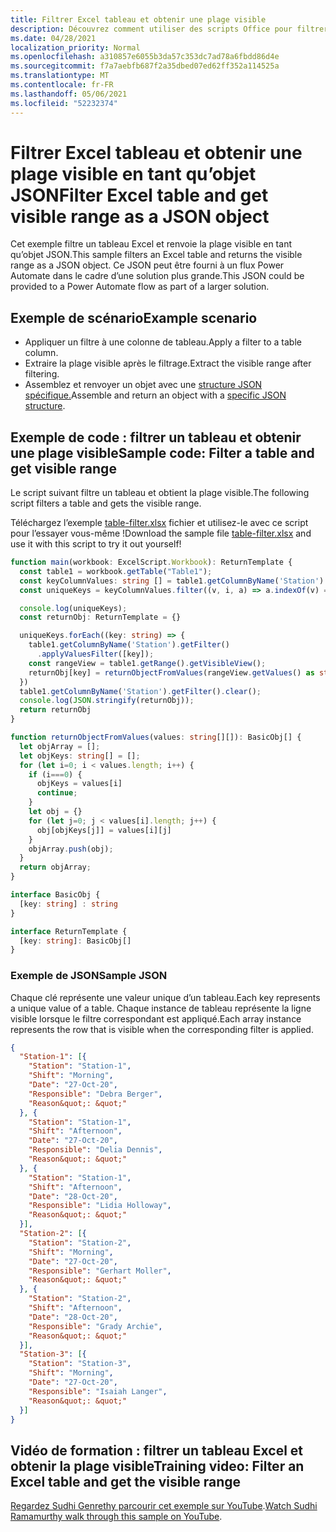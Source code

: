 ```yaml
---
title: Filtrer Excel tableau et obtenir une plage visible
description: Découvrez comment utiliser des scripts Office pour filtrer un tableau Excel et obtenir la plage visible en tant que tableau d’objets.
ms.date: 04/28/2021
localization_priority: Normal
ms.openlocfilehash: a310857e6055b3da57c353dc7ad78a6fbdd86d4e
ms.sourcegitcommit: f7a7aebfb687f2a35dbed07ed62ff352a114525a
ms.translationtype: MT
ms.contentlocale: fr-FR
ms.lasthandoff: 05/06/2021
ms.locfileid: "52232374"
---
```

# <a name="filter-excel-table-and-get-visible-range-as-a-json-object"></a><span data-ttu-id="b13f9-103">Filtrer Excel tableau et obtenir une plage visible en tant qu’objet JSON</span><span class="sxs-lookup"><span data-stu-id="b13f9-103">Filter Excel table and get visible range as a JSON object</span></span>

<span data-ttu-id="b13f9-104">Cet exemple filtre un tableau Excel et renvoie la plage visible en tant qu’objet JSON.</span><span class="sxs-lookup"><span data-stu-id="b13f9-104">This sample filters an Excel table and returns the visible range as a JSON object.</span></span> <span data-ttu-id="b13f9-105">Ce JSON peut être fourni à un flux Power Automate dans le cadre d’une solution plus grande.</span><span class="sxs-lookup"><span data-stu-id="b13f9-105">This JSON could be provided to a Power Automate flow as part of a larger solution.</span></span>

## <a name="example-scenario"></a><span data-ttu-id="b13f9-106">Exemple de scénario</span><span class="sxs-lookup"><span data-stu-id="b13f9-106">Example scenario</span></span>

* <span data-ttu-id="b13f9-107">Appliquer un filtre à une colonne de tableau.</span><span class="sxs-lookup"><span data-stu-id="b13f9-107">Apply a filter to a table column.</span></span>
* <span data-ttu-id="b13f9-108">Extraire la plage visible après le filtrage.</span><span class="sxs-lookup"><span data-stu-id="b13f9-108">Extract the visible range after filtering.</span></span>
* <span data-ttu-id="b13f9-109">Assemblez et renvoyer un objet avec une [structure JSON spécifique.](#sample-json)</span><span class="sxs-lookup"><span data-stu-id="b13f9-109">Assemble and return an object with a [specific JSON structure](#sample-json).</span></span>

## <a name="sample-code-filter-a-table-and-get-visible-range"></a><span data-ttu-id="b13f9-110">Exemple de code : filtrer un tableau et obtenir une plage visible</span><span class="sxs-lookup"><span data-stu-id="b13f9-110">Sample code: Filter a table and get visible range</span></span>

<span data-ttu-id="b13f9-111">Le script suivant filtre un tableau et obtient la plage visible.</span><span class="sxs-lookup"><span data-stu-id="b13f9-111">The following script filters a table and gets the visible range.</span></span>

<span data-ttu-id="b13f9-112">Téléchargez l’exemple <a href="table-filter.xlsx">table-filter.xlsx</a> fichier et utilisez-le avec ce script pour l’essayer vous-même !</span><span class="sxs-lookup"><span data-stu-id="b13f9-112">Download the sample file <a href="table-filter.xlsx">table-filter.xlsx</a> and use it with this script to try it out yourself!</span></span>

```TypeScript
function main(workbook: ExcelScript.Workbook): ReturnTemplate {
  const table1 = workbook.getTable("Table1");
  const keyColumnValues: string [] = table1.getColumnByName('Station').getRangeBetweenHeaderAndTotal().getValues().map(v => v[0] as string);
  const uniqueKeys = keyColumnValues.filter((v, i, a) => a.indexOf(v) === i);

  console.log(uniqueKeys);
  const returnObj: ReturnTemplate = {}

  uniqueKeys.forEach((key: string) => {
    table1.getColumnByName('Station').getFilter()
      .applyValuesFilter([key]);
    const rangeView = table1.getRange().getVisibleView();
    returnObj[key] = returnObjectFromValues(rangeView.getValues() as string[][]);
  })
  table1.getColumnByName('Station').getFilter().clear();
  console.log(JSON.stringify(returnObj));
  return returnObj
}

function returnObjectFromValues(values: string[][]): BasicObj[] {
  let objArray = [];
  let objKeys: string[] = [];
  for (let i=0; i < values.length; i++) {
    if (i===0) {
      objKeys = values[i]
      continue;
    }
    let obj = {}
    for (let j=0; j < values[i].length; j++) {
      obj[objKeys[j]] = values[i][j]
    }
    objArray.push(obj);
  }
  return objArray;
}

interface BasicObj {
  [key: string] : string
}

interface ReturnTemplate {
  [key: string]: BasicObj[]
}
```

### <a name="sample-json"></a><span data-ttu-id="b13f9-113">Exemple de JSON</span><span class="sxs-lookup"><span data-stu-id="b13f9-113">Sample JSON</span></span>

<span data-ttu-id="b13f9-114">Chaque clé représente une valeur unique d’un tableau.</span><span class="sxs-lookup"><span data-stu-id="b13f9-114">Each key represents a unique value of a table.</span></span> <span data-ttu-id="b13f9-115">Chaque instance de tableau représente la ligne visible lorsque le filtre correspondant est appliqué.</span><span class="sxs-lookup"><span data-stu-id="b13f9-115">Each array instance represents the row that is visible when the corresponding filter is applied.</span></span>

```json
{
  "Station-1": [{
    "Station": "Station-1",
    "Shift": "Morning",
    "Date": "27-Oct-20",
    "Responsible": "Debra Berger",
    "Reason&quot;: &quot;"
  }, {
    "Station": "Station-1",
    "Shift": "Afternoon",
    "Date": "27-Oct-20",
    "Responsible": "Delia Dennis",
    "Reason&quot;: &quot;"
  }, {
    "Station": "Station-1",
    "Shift": "Afternoon",
    "Date": "28-Oct-20",
    "Responsible": "Lidia Holloway",
    "Reason&quot;: &quot;"
  }],
  "Station-2": [{
    "Station": "Station-2",
    "Shift": "Morning",
    "Date": "27-Oct-20",
    "Responsible": "Gerhart Moller",
    "Reason&quot;: &quot;"
  }, {
    "Station": "Station-2",
    "Shift": "Afternoon",
    "Date": "28-Oct-20",
    "Responsible": "Grady Archie",
    "Reason&quot;: &quot;"
  }],
  "Station-3": [{
    "Station": "Station-3",
    "Shift": "Morning",
    "Date": "27-Oct-20",
    "Responsible": "Isaiah Langer",
    "Reason&quot;: &quot;"
  }]
}
```

## <a name="training-video-filter-an-excel-table-and-get-the-visible-range"></a><span data-ttu-id="b13f9-116">Vidéo de formation : filtrer un tableau Excel et obtenir la plage visible</span><span class="sxs-lookup"><span data-stu-id="b13f9-116">Training video: Filter an Excel table and get the visible range</span></span>

<span data-ttu-id="b13f9-117">[Regardez Sudhi Genrethy parcourir cet exemple sur YouTube](https://youtu.be/Mv7BrvPq84A).</span><span class="sxs-lookup"><span data-stu-id="b13f9-117">[Watch Sudhi Ramamurthy walk through this sample on YouTube](https://youtu.be/Mv7BrvPq84A).</span></span>
